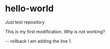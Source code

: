 # hello-world
Just test repository

This is my first modification.
Why is not working?

-- rollback
I am adding the line 1.

